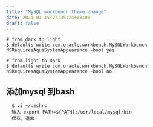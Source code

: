 ```yaml
---
title: "MySQL workbench theme change"
date: 2021-01-15T23:35:24+08:00
draft: false
---
```


```
# from dark to light
$ defaults write com.oracle.workbench.MySQLWorkbench NSRequiresAquaSystemAppearance -bool yes
```
<!--more-->

```
# from light to dark
$ defaults write com.oracle.workbench.MySQLWorkbench NSRequiresAquaSystemAppearance -bool no
```

## 添加mysql 到bash
```
  $ vi ~/.zshrc
  输入 export PATH=${PATH}:/usr/local/mysql/bin
  保存，退出
```